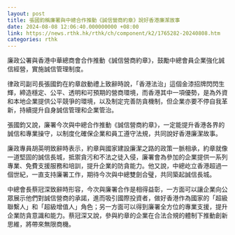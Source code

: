 ```yaml
---
layout: post
title: 張國鈞稱廉署與中總合作推動《誠信營商約章》說好香港廉潔故事
date: 2024-08-08 12:06:40.000000000 +08:00
link: https://news.rthk.hk/rthk/ch/component/k2/1765282-20240808.htm
categories: rthk
---
```


廉政公署與香港中華總商會合作推動《誠信營商約章》，鼓勵中總會員企業強化誠信經營，實施誠信管理制度。

律政司副司長張國鈞在約章啟動禮上致辭時說，「香港法治」這個金漆招牌閃閃生輝，締造穩定、公平、透明和可預期的營商環境，而香港其中一項優勢，是為外資和本地企業提供公平競爭的環境，以及制定完善防貪機制，但企業亦要不停自我革新，持續提升自身誠信管理和企業管治。

張國鈞又說，廉署今次與中總合作推動《誠信營商約章》，一定能提升香港各界的誠信和專業操守，以制度化確保企業和員工遵守法規，共同說好香港廉潔故事。

廉政專員胡英明致辭時表示，約章與國家建設廉潔之路的政策一脈相承，約章就像一道堅固的誠信長城，抵禦貪污和不法之徒入侵，廉署會為參加的企業提供一系列專業、免費支援服務和培訓，提升企業的防貪能力。他又說，中總屹立香港超過一個世紀，一直支持廉署工作，期待今次與中總雙劍合璧，共同築起誠信長城。

中總會長蔡冠深致辭時形容，今次與廉署合作是相得益彰，一方面可以讓企業向公眾展示他們對誠信營商的承諾，進而吸引國際投資者，做好香港作為國家的「超級聯繫人」和「超級增值人」角色；另一方面可以得到廉署全方位的專業支援，提升企業防貪意識和能力。蔡冠深又說，參與約章的企業在合法合規的體制下推動創新思維，將帶來無限商機。
